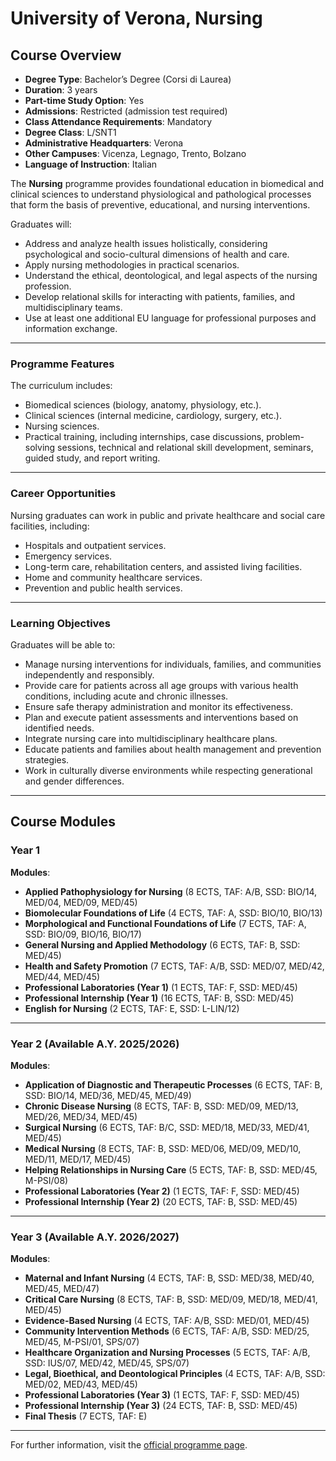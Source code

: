 # University of Verona, Nursing

## Course Overview

- **Degree Type**: Bachelor’s Degree (Corsi di Laurea)  
- **Duration**: 3 years  
- **Part-time Study Option**: Yes  
- **Admissions**: Restricted (admission test required)  
- **Class Attendance Requirements**: Mandatory  
- **Degree Class**: L/SNT1  
- **Administrative Headquarters**: Verona  
- **Other Campuses**: Vicenza, Legnago, Trento, Bolzano  
- **Language of Instruction**: Italian  

The **Nursing** programme provides foundational education in biomedical and clinical sciences to understand physiological and pathological processes that form the basis of preventive, educational, and nursing interventions.  

Graduates will:  
- Address and analyze health issues holistically, considering psychological and socio-cultural dimensions of health and care.  
- Apply nursing methodologies in practical scenarios.  
- Understand the ethical, deontological, and legal aspects of the nursing profession.  
- Develop relational skills for interacting with patients, families, and multidisciplinary teams.  
- Use at least one additional EU language for professional purposes and information exchange.  

---

### Programme Features 
The curriculum includes:  
- Biomedical sciences (biology, anatomy, physiology, etc.).  
- Clinical sciences (internal medicine, cardiology, surgery, etc.).  
- Nursing sciences.  
- Practical training, including internships, case discussions, problem-solving sessions, technical and relational skill development, seminars, guided study, and report writing.  

---

### Career Opportunities  
Nursing graduates can work in public and private healthcare and social care facilities, including:  
- Hospitals and outpatient services.  
- Emergency services.  
- Long-term care, rehabilitation centers, and assisted living facilities.  
- Home and community healthcare services.  
- Prevention and public health services.  

---

### Learning Objectives  
Graduates will be able to:  
- Manage nursing interventions for individuals, families, and communities independently and responsibly.  
- Provide care for patients across all age groups with various health conditions, including acute and chronic illnesses.  
- Ensure safe therapy administration and monitor its effectiveness.  
- Plan and execute patient assessments and interventions based on identified needs.  
- Integrate nursing care into multidisciplinary healthcare plans.  
- Educate patients and families about health management and prevention strategies.  
- Work in culturally diverse environments while respecting generational and gender differences.  

---

## Course Modules

### Year 1 
**Modules**:  
- **Applied Pathophysiology for Nursing** (8 ECTS, TAF: A/B, SSD: BIO/14, MED/04, MED/09, MED/45)  
- **Biomolecular Foundations of Life** (4 ECTS, TAF: A, SSD: BIO/10, BIO/13)  
- **Morphological and Functional Foundations of Life** (7 ECTS, TAF: A, SSD: BIO/09, BIO/16, BIO/17)  
- **General Nursing and Applied Methodology** (6 ECTS, TAF: B, SSD: MED/45)  
- **Health and Safety Promotion** (7 ECTS, TAF: A/B, SSD: MED/07, MED/42, MED/44, MED/45)  
- **Professional Laboratories (Year 1)** (1 ECTS, TAF: F, SSD: MED/45)  
- **Professional Internship (Year 1)** (16 ECTS, TAF: B, SSD: MED/45)  
- **English for Nursing** (2 ECTS, TAF: E, SSD: L-LIN/12)  

---

### Year 2 (Available A.Y. 2025/2026) 
**Modules**:  
- **Application of Diagnostic and Therapeutic Processes** (6 ECTS, TAF: B, SSD: BIO/14, MED/36, MED/45, MED/49)  
- **Chronic Disease Nursing** (8 ECTS, TAF: B, SSD: MED/09, MED/13, MED/26, MED/34, MED/45)  
- **Surgical Nursing** (6 ECTS, TAF: B/C, SSD: MED/18, MED/33, MED/41, MED/45)  
- **Medical Nursing** (8 ECTS, TAF: B, SSD: MED/06, MED/09, MED/10, MED/11, MED/17, MED/45)  
- **Helping Relationships in Nursing Care** (5 ECTS, TAF: B, SSD: MED/45, M-PSI/08)  
- **Professional Laboratories (Year 2)** (1 ECTS, TAF: F, SSD: MED/45)  
- **Professional Internship (Year 2)** (20 ECTS, TAF: B, SSD: MED/45)  

---

### Year 3 (Available A.Y. 2026/2027)  
**Modules**:  
- **Maternal and Infant Nursing** (4 ECTS, TAF: B, SSD: MED/38, MED/40, MED/45, MED/47)  
- **Critical Care Nursing** (8 ECTS, TAF: B, SSD: MED/09, MED/18, MED/41, MED/45)  
- **Evidence-Based Nursing** (4 ECTS, TAF: A/B, SSD: MED/01, MED/45)  
- **Community Intervention Methods** (6 ECTS, TAF: A/B, SSD: MED/25, MED/45, M-PSI/01, SPS/07)  
- **Healthcare Organization and Nursing Processes** (5 ECTS, TAF: A/B, SSD: IUS/07, MED/42, MED/45, SPS/07)  
- **Legal, Bioethical, and Deontological Principles** (4 ECTS, TAF: A/B, SSD: MED/02, MED/43, MED/45)  
- **Professional Laboratories (Year 3)** (1 ECTS, TAF: F, SSD: MED/45)  
- **Professional Internship (Year 3)** (24 ECTS, TAF: B, SSD: MED/45)  
- **Final Thesis** (7 ECTS, TAF: E)  

---

For further information, visit the [official programme page](https://www.univr.it).  
